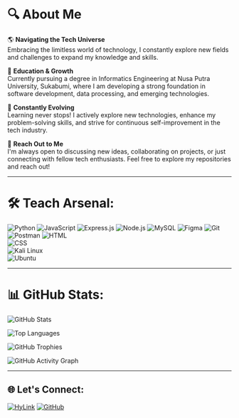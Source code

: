 # 🔍 About Me

🌎 **Navigating the Tech Universe**   
Embracing the limitless world of technology, I constantly explore new fields and challenges to expand my knowledge and skills.

🏫 **Education & Growth**   
Currently pursuing a degree in Informatics Engineering at Nusa Putra University, Sukabumi, where I am developing a strong foundation in software development, data processing, and emerging technologies.  

🧠 **Constantly Evolving**   
Learning never stops! I actively explore new technologies, enhance my problem-solving skills, and strive for continuous self-improvement in the tech industry.  

💬 **Reach Out to Me**   
I'm always open to discussing new ideas, collaborating on projects, or just connecting with fellow tech enthusiasts. Feel free to explore my repositories and reach out!  

---

# 🛠 Teach Arsenal:  

![Python](https://img.shields.io/badge/PYTHON-3776AB?style=for-the-badge&logo=python&logoColor=white) 
![JavaScript](https://img.shields.io/badge/JAVASCRIPT-F7DF1E?style=for-the-badge&logo=javascript&logoColor=black) 
![Express.js](https://img.shields.io/badge/EXPRESS.JS-000000?style=for-the-badge&logo=express&logoColor=white) 
![Node.js](https://img.shields.io/badge/NODE.JS-339933?style=for-the-badge&logo=node.js&logoColor=white) 
![MySQL](https://img.shields.io/badge/MYSQL-4479A1?style=for-the-badge&logo=mysql&logoColor=white) 
![Figma](https://img.shields.io/badge/FIGMA-F24E1E?style=for-the-badge&logo=figma&logoColor=white) 
![Git](https://img.shields.io/badge/GIT-F05032?style=for-the-badge&logo=git&logoColor=white) 
![Postman](https://img.shields.io/badge/POSTMAN-FF6C37?style=for-the-badge&logo=postman&logoColor=white) 
![HTML](https://img.shields.io/badge/HTML-E34F26?style=for-the-badge&logo=html5&logoColor=white)  
![CSS](https://img.shields.io/badge/CSS-1572B6?style=for-the-badge&logo=css3&logoColor=white)  
![Kali Linux](https://img.shields.io/badge/KALI_LINUX-557C94?style=for-the-badge&logo=kalilinux&logoColor=white)  
![Ubuntu](https://img.shields.io/badge/UBUNTU-E95420?style=for-the-badge&logo=ubuntu&logoColor=white)  


---

# 📊 GitHub Stats:  

![GitHub Stats](https://github-readme-stats.vercel.app/api?username=CHOCOcheeseE&show_icons=true&theme=tokyonight)  

![Top Languages](https://github-readme-stats.vercel.app/api/top-langs/?username=CHOCOcheeseE&layout=compact&theme=dark)

![GitHub Trophies](https://github-profile-trophy.vercel.app/?username=CHOCOcheeseE&theme=onedark)

![GitHub Activity Graph](https://github-readme-activity-graph.vercel.app/graph?username=CHOCOcheeseE&theme=dracula)



---

## 🌐 Let's Connect:
[![HyLink](https://img.shields.io/badge/HYLINK-0077B5?style=for-the-badge&logo=linkedin&logoColor=white)](https://heylink.me/CHOCOpie/)
[![GitHub](https://img.shields.io/badge/GITHUB-181717?style=for-the-badge&logo=github&logoColor=white)](https://github.com/CHOCOcheeseE)  

